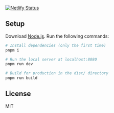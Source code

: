 [![Netlify Status](https://api.netlify.com/api/v1/badges/c4d90edc-a3da-4237-99a0-adf2c21aa928/deploy-status)](https://app.netlify.com/sites/synergyhack22/deploys)

## Setup

Download [Node.js](https://nodejs.org/en/download/). Run the following commands:

```bash
# Install dependencies (only the first time)
pnpm i

# Run the local server at localhost:8080
pnpm run dev

# Build for production in the dist/ directory
pnpm run build
```

## License

MIT
